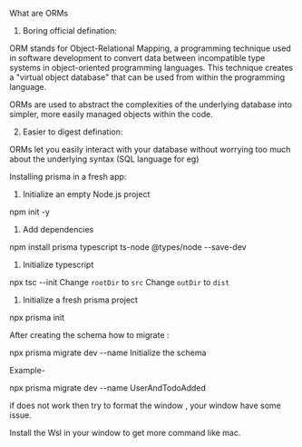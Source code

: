 What are ORMs

1. Boring official defination:

ORM stands for Object-Relational Mapping, a programming technique used in software development to convert data between incompatible type systems in object-oriented programming languages. This technique creates a "virtual object database" that can be used from within the programming language.

ORMs are used to abstract the complexities of the underlying database into simpler, more easily managed objects within the code.


2. Easier to digest defination:

ORMs let you easily interact with your database without worrying too much about the underlying syntax (SQL language for eg)


Installing prisma in a fresh app:

1. Initialize an empty Node.js project

npm init -y

1. Add dependencies

npm install prisma typescript ts-node @types/node --save-dev

1. Initialize typescript

npx tsc --init
Change `rootDir` to `src`
Change `outDir` to `dist`

1. Initialize a fresh prisma project 

npx prisma init



After creating the schema how to migrate :

npx prisma migrate dev --name Initialize the schema

Example-

npx prisma migrate dev --name UserAndTodoAdded


if does not work then try to format the window , your window have some issue.

Install the Wsl in your window to get more command like mac.